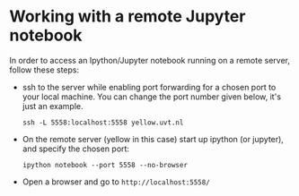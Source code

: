 # Working with a remote Jupyter notebook

In order to access an Ipython/Jupyter notebook running on a remote
server, follow these steps:

- ssh to the server while enabling port forwarding for a chosen port
  to your local machine. You can change the port number given below,
  it's just an example.

      ssh -L 5558:localhost:5558 yellow.uvt.nl

- On the remote server (yellow in this case) start up ipython (or
  jupyter), and specify the chosen port:

      ipython notebook --port 5558 --no-browser

- Open a browser and go to ``http://localhost:5558/``
